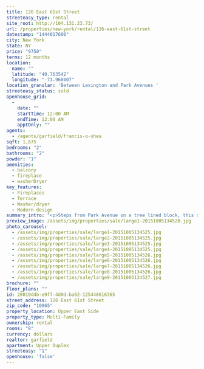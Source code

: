 ```yaml
---
title: 126 East 61st Street
streeteasy_type: rental
site_root: http://104.131.23.73/
url: /properties/new-york/rental/126-east-61st-street
datestamp: "1444017600"
city: New York
state: NY
price: "9750"
terms: 12 months
location:
  name: ""
  latitude: "40.763542"
  longitude: "-73.968007"
location_granular: 'Between Lexington and Park Avenues '
streeteasy_status: sold
openhouse_grid:
  - 
    date: ""
    startTime: 12:00 AM
    endTime: 12:00 AM
    apptOnly: ""
agents:
  - /agents/garfield/francis-o-shea
sqft: 1,875
bedrooms: "2"
bathrooms: "2"
powder: "1"
amenities:
  - balcony
  - fireplace
  - washerDryer
key_features:
  - Fireplaces
  - Terrace
  - Washer/dryer
  - Modern design
summary_intro: "<p>Steps from Park Avenue on a tree lined block, this spacious townhouse duplex combines elegant original details with modern finishes. Flooded with natural light from the full height windows on the north and south, the apartment boasts high ceilings as well as a wood burning fireplace in the gracious living room. A chef's kitchen opens onto the formal front dining room. This level is also serviced by a hall powder room. On the second level, both the master and guest bedrooms have en suite baths Washer/dryer, available November 1st.</p>"
preview_image: /assets/img/properties/sale/large1-20151005134520.jpg
photo_carousel:
  - /assets/img/properties/sale/large1-20151005134525.jpg
  - /assets/img/properties/sale/large2-20151005134525.jpg
  - /assets/img/properties/sale/large3-20151005134525.jpg
  - /assets/img/properties/sale/large4-20151005134525.jpg
  - /assets/img/properties/sale/large5-20151005134526.jpg
  - /assets/img/properties/sale/large6-20151005134526.jpg
  - /assets/img/properties/sale/large7-20151005134526.jpg
  - /assets/img/properties/sale/large8-20151005134526.jpg
  - /assets/img/properties/sale/large9-20151005134527.jpg
brochure: ""
floor_plans: ""
id: 28019d4b-e9f7-4d0d-ba62-125448616365
street_address: 126 East 61st Street
zip_code: "10065"
property_location: Upper East Side
property_type: Multi-Family
ownership: rental
rooms: "8"
currency: dollars
realtor: garfield
apartment: Upper Duplex
streeteasy: "1"
openhouse: 'false'
---
```

